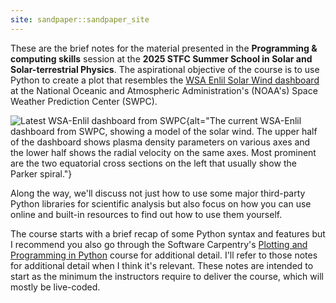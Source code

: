 ```yaml
---
site: sandpaper::sandpaper_site
---
```


These are the brief notes for the material presented in the **Programming & computing skills** session
at the **2025 STFC Summer School in Solar and Solar-terrestrial Physics**.
The aspirational objective of the course is to use Python to create a plot that resembles the
[WSA Enlil Solar Wind dashboard](https://www.swpc.noaa.gov/products/wsa-enlil-solar-wind-prediction)
at the National Oceanic and Atmospheric Administration's (NOAA's) Space Weather Prediction Center (SWPC).

![Latest WSA-Enlil dashboard from SWPC](https://services.swpc.noaa.gov/images/animations/enlil/latest.jpg){alt="The current WSA-Enlil dashboard from SWPC, showing a model of the solar wind. The upper half of the dashboard shows plasma density parameters on various axes and the lower half shows the radial velocity on the same axes. Most prominent are the two equatorial cross sections on the left that usually show the Parker spiral."}

Along the way, we'll discuss not just how to use some major third-party Python libraries for scientific analysis
but also focus on how you can use online and built-in resources to find out how to use them yourself.

The course starts with a brief recap of some Python syntax and features but I recommend you also
go through the Software Carpentry's [Plotting and Programming in Python](https://swcarpentry.github.io/python-novice-gapminder/) course for additional detail.
I'll refer to those notes for additional detail when I think it's relevant.
These notes are intended to start as the minimum the instructors require to deliver the course, which will mostly be live-coded.
